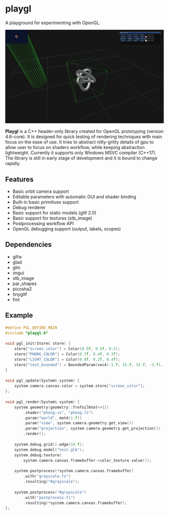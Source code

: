 # playgl
A playground for experimenting with OpenGL.

<p align="center"><img src="example.jpg" alt="example" width="600"/></p>

__Playgl__ is a C++ header-only library created for OpenGL prototyping (version 4.6-core).
It is designed for quick testing of rendering techniques with main focus on the ease of use. It tries to abstract nitty-gritty details of gpu to allow user to focus on shaders workflow, while keeping abstraction lightweight. Currently it supports only Windows MSVC compiler (C++17). The library is still in early stage of development and it is bound to change rapidly.

## Features
* Basic orbit camera support
* Editable parameters with automatic GUI and shader binding
* Built-in basic primitives support
* Debug renderer
* Basic support for static models (gltf 2.0)
* Basic support for textures (stb_image)
* Postprocessing workflow API
* OpenGL debugging support (output, labels, scopes)

## Dependencies
* glfw
* glad
* glm
* imgui
* stb_image
* par_shapes
* picosha2
* tinygltf
* fmt

## Example
```c++
#define PGL_DEFINE_MAIN
#include "playgl.h"

void pgl_init(Store& store) {
    store["screen_color"] = Color(0.5f, 0.5f, 0.5);
    store["PHONG_COLOR"] = Color(0.7f, 0.4f, 0.3f);
    store["LIGHT_COLOR"] = Color(0.8f, 0.2f, 0.4f);
    store["test_bounded"] = BoundedParam(vec4(-1.f, 15.f, 32.f, -3.f), -5, 50);
}

void pgl_update(System& system) {
    system.camera.canvas.color = system.store["screen_color"];
};

void pgl_render(System& system) {
    system.geometry(geometry::TrefoilKnot<>{})
        .shader("phong.vs", "phong.fs")
        .param("world", mat4(1.f))
        .param("view", system.camera.geometry.get_view())
        .param("projection", system.camera.geometry.get_projection())
        .render();

    system.debug.grid().edge(10.f);
    system.debug.model("test.glb");
    system.debug.texture(
        system.camera.canvas.framebuffer->color_texture.value());

    system.postprocess(*system.camera.canvas.framebuffer)
        .with("grayscale.fs")
        .resulting("#grayscale");

    system.postprocess("#grayscale")
        .with("postprocess.fs")
        .resulting(*system.camera.canvas.framebuffer);
};
```
